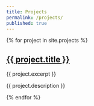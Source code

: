 ```yaml
---
title: Projects
permalink: /projects/
published: true
---
```


  
{% for project in site.projects %}
  <h2>
      <a href="{{ project.url }}">
      {{ project.title }}
      </a>
  </h2>
  		<div class="entry">
        {{ project.excerpt }}
      	</div>
   <p>{{ project.description }}</p>
{% endfor %}